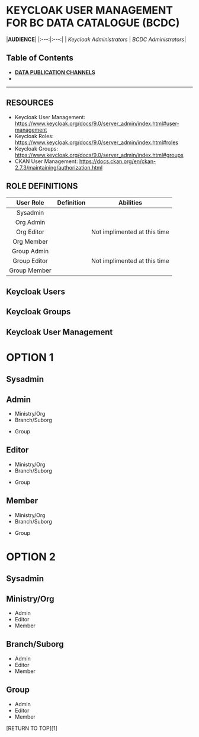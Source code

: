 # KEYCLOAK USER MANAGEMENT FOR BC DATA CATALOGUE (BCDC)

|**AUDIENCE**|
|:---:|:---:|
| *Keycloak Administrators* | *BCDC Administrators*|

## Table of Contents
+ [**DATA PUBLICATION CHANNELS**](#data-publication-channels)
+ 

-----------------------

## RESOURCES
+	Keycloak User Management: https://www.keycloak.org/docs/9.0/server_admin/index.html#user-management
+	Keycloak Roles: https://www.keycloak.org/docs/9.0/server_admin/index.html#roles
+	Keycloak Groups: https://www.keycloak.org/docs/9.0/server_admin/index.html#groups
+ CKAN User Management: https://docs.ckan.org/en/ckan-2.7.3/maintaining/authorization.html

## ROLE DEFINITIONS

|User Role| Definition|Abilities|
|:---:|:---:|:---:|
|Sysadmin| | |
|Org Admin| | |
|Org Editor| |Not implimented at this time |
|Org Member| | |
|Group Admin| | |
|Group Editor| |Not implimented at this time|
|Group Member| | |


## Keycloak Users

## Keycloak Groups

## Keycloak User Management

# OPTION 1
## Sysadmin
## Admin
+ Ministry/Org
+ Branch/Suborg 
* Group
## Editor
+ Ministry/Org
+ Branch/Suborg 
* Group
## Member
+ Ministry/Org
+ Branch/Suborg 
* Group

# OPTION 2
## Sysadmin
## Ministry/Org
+ Admin
+ Editor
+ Member
## Branch/Suborg 
+ Admin
+ Editor
+ Member
## Group
+ Admin
+ Editor
+ Member

[RETURN TO TOP][1]
